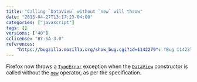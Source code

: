 ```yaml
---
title: "Calling `DataView` without `new` will throw"
date: "2015-04-27T13:17:23-04:00"
categories: ["javascript"]
tags: []
versions: ["40"]
cclicense: "BY-SA 3.0"
references:
    "https://bugzilla.mozilla.org/show_bug.cgi?id=1142279": "Bug 1142279 – DataView should require `new`"
---
```

Firefox now throws a [`TypeError`](https://developer.mozilla.org/en-US/docs/Web/JavaScript/Reference/Global_Objects/TypeError) exception when the [`DataView`](https://developer.mozilla.org/en-US/docs/Web/JavaScript/Reference/Global_Objects/DataView) constructor is called without the [`new`](https://developer.mozilla.org/en-US/docs/Web/JavaScript/Reference/Operators/new) operator, as per the specification.
